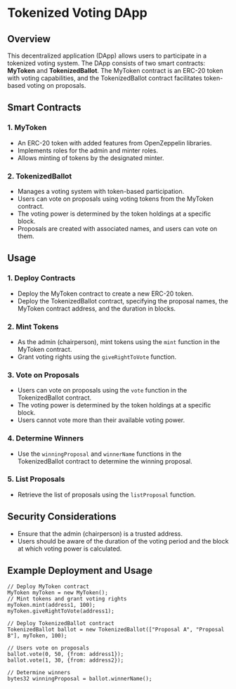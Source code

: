 # Tokenized Voting DApp

## Overview

This decentralized application (DApp) allows users to participate in a tokenized voting system. The DApp consists of two smart contracts: **MyToken** and **TokenizedBallot**. The MyToken contract is an ERC-20 token with voting capabilities, and the TokenizedBallot contract facilitates token-based voting on proposals.

## Smart Contracts

### 1. MyToken

- An ERC-20 token with added features from OpenZeppelin libraries.
- Implements roles for the admin and minter roles.
- Allows minting of tokens by the designated minter.

### 2. TokenizedBallot

- Manages a voting system with token-based participation.
- Users can vote on proposals using voting tokens from the MyToken contract.
- The voting power is determined by the token holdings at a specific block.
- Proposals are created with associated names, and users can vote on them.

## Usage

### 1. Deploy Contracts

- Deploy the MyToken contract to create a new ERC-20 token.
- Deploy the TokenizedBallot contract, specifying the proposal names, the MyToken contract address, and the duration in blocks.

### 2. Mint Tokens

- As the admin (chairperson), mint tokens using the `mint` function in the MyToken contract.
- Grant voting rights using the `giveRightToVote` function.

### 3. Vote on Proposals

- Users can vote on proposals using the `vote` function in the TokenizedBallot contract.
- The voting power is determined by the token holdings at a specific block.
- Users cannot vote more than their available voting power.

### 4. Determine Winners

- Use the `winningProposal` and `winnerName` functions in the TokenizedBallot contract to determine the winning proposal.

### 5. List Proposals

- Retrieve the list of proposals using the `listProposal` function.

## Security Considerations

- Ensure that the admin (chairperson) is a trusted address.
- Users should be aware of the duration of the voting period and the block at which voting power is calculated.

## Example Deployment and Usage

```solidity
// Deploy MyToken contract
MyToken myToken = new MyToken();
// Mint tokens and grant voting rights
myToken.mint(address1, 100);
myToken.giveRightToVote(address1);

// Deploy TokenizedBallot contract
TokenizedBallot ballot = new TokenizedBallot(["Proposal A", "Proposal B"], myToken, 100);

// Users vote on proposals
ballot.vote(0, 50, {from: address1});
ballot.vote(1, 30, {from: address2});

// Determine winners
bytes32 winningProposal = ballot.winnerName();
